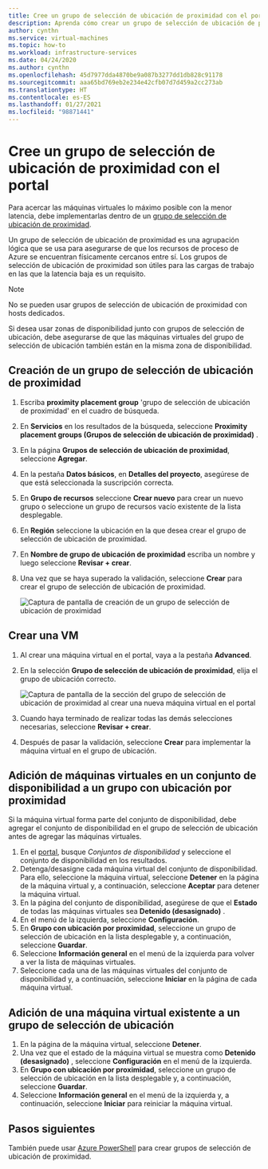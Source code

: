 ```yaml
---
title: Cree un grupo de selección de ubicación de proximidad con el portal
description: Aprenda cómo crear un grupo de selección de ubicación de proximidad con el Azure Portal.
author: cynthn
ms.service: virtual-machines
ms.topic: how-to
ms.workload: infrastructure-services
ms.date: 04/24/2020
ms.author: cynthn
ms.openlocfilehash: 45d7977dda4870be9a087b3277dd1db828c91178
ms.sourcegitcommit: aaa65bd769eb2e234e42cfb07d7d459a2cc273ab
ms.translationtype: HT
ms.contentlocale: es-ES
ms.lasthandoff: 01/27/2021
ms.locfileid: "98871441"
---
```

# <a name="create-a-proximity-placement-group-using-the-portal"></a>Cree un grupo de selección de ubicación de proximidad con el portal

Para acercar las máquinas virtuales lo máximo posible con la menor latencia, debe implementarlas dentro de un [grupo de selección de ubicación de proximidad](../co-location.md#proximity-placement-groups).

Un grupo de selección de ubicación de proximidad es una agrupación lógica que se usa para asegurarse de que los recursos de proceso de Azure se encuentran físicamente cercanos entre sí. Los grupos de selección de ubicación de proximidad son útiles para las cargas de trabajo en las que la latencia baja es un requisito.

> [!NOTE]
> No se pueden usar grupos de selección de ubicación de proximidad con hosts dedicados.
>
> Si desea usar zonas de disponibilidad junto con grupos de selección de ubicación, debe asegurarse de que las máquinas virtuales del grupo de selección de ubicación también están en la misma zona de disponibilidad.
>

## <a name="create-the-proximity-placement-group"></a>Creación de un grupo de selección de ubicación de proximidad

1. Escriba **proximity placement group** 'grupo de selección de ubicación de proximidad' en el cuadro de búsqueda.
1. En **Servicios** en los resultados de la búsqueda, seleccione **Proximity placement groups (Grupos de selección de ubicación de proximidad)** .
1. En la página **Grupos de selección de ubicación de proximidad**, seleccione **Agregar**.
1. En la pestaña **Datos básicos**, en **Detalles del proyecto**, asegúrese de que está seleccionada la suscripción correcta.
1. En **Grupo de recursos** seleccione **Crear nuevo** para crear un nuevo grupo o seleccione un grupo de recursos vacío existente de la lista desplegable. 
1. En **Región** seleccione la ubicación en la que desea crear el grupo de selección de ubicación de proximidad.
1. En **Nombre de grupo de ubicación de proximidad** escriba un nombre y luego seleccione **Revisar + crear**.
1. Una vez que se haya superado la validación, seleccione **Crear** para crear el grupo de selección de ubicación de proximidad.

    ![Captura de pantalla de creación de un grupo de selección de ubicación de proximidad](./media/ppg/ppg.png)


## <a name="create-a-vm"></a>Crear una VM

1. Al crear una máquina virtual en el portal, vaya a la pestaña **Advanced**. 
1. En la selección **Grupo de selección de ubicación de proximidad**, elija el grupo de ubicación correcto. 

    ![Captura de pantalla de la sección del grupo de selección de ubicación de proximidad al crear una nueva máquina virtual en el portal](./media/ppg/vm-ppg.png)

1. Cuando haya terminado de realizar todas las demás selecciones necesarias, seleccione **Revisar + crear**.
1. Después de pasar la validación, seleccione **Crear** para implementar la máquina virtual en el grupo de ubicación.


## <a name="add-vms-in-an-availability-set-to-a-proximity-placement-group"></a>Adición de máquinas virtuales en un conjunto de disponibilidad a un grupo con ubicación por proximidad

Si la máquina virtual forma parte del conjunto de disponibilidad, debe agregar el conjunto de disponibilidad en el grupo de selección de ubicación antes de agregar las máquinas virtuales.

1. En el [portal](https://portal.azure.com), busque *Conjuntos de disponibilidad* y seleccione el conjunto de disponibilidad en los resultados.
1. Detenga/desasigne cada máquina virtual del conjunto de disponibilidad. Para ello, seleccione la máquina virtual, seleccione **Detener** en la página de la máquina virtual y, a continuación, seleccione **Aceptar** para detener la máquina virtual.
1. En la página del conjunto de disponibilidad, asegúrese de que el **Estado** de todas las máquinas virtuales sea **Detenido (desasignado)** .
1. En el menú de la izquierda, seleccione **Configuración**.
1. En **Grupo con ubicación por proximidad**, seleccione un grupo de selección de ubicación en la lista desplegable y, a continuación, seleccione **Guardar**.
1. Seleccione **Información general** en el menú de la izquierda para volver a ver la lista de máquinas virtuales. 
1. Seleccione cada una de las máquinas virtuales del conjunto de disponibilidad y, a continuación, seleccione **Iniciar** en la página de cada máquina virtual. 


## <a name="add-existing-vm-to-placement-group"></a>Adición de una máquina virtual existente a un grupo de selección de ubicación 


1. En la página de la máquina virtual, seleccione **Detener**.
1. Una vez que el estado de la máquina virtual se muestra como **Detenido (desasignado)** , seleccione **Configuración** en el menú de la izquierda.
1. En **Grupo con ubicación por proximidad**, seleccione un grupo de selección de ubicación en la lista desplegable y, a continuación, seleccione **Guardar**.
1. Seleccione **Información general** en el menú de la izquierda y, a continuación, seleccione **Iniciar** para reiniciar la máquina virtual.

 

## <a name="next-steps"></a>Pasos siguientes

También puede usar [Azure PowerShell](proximity-placement-groups.md) para crear grupos de selección de ubicación de proximidad.